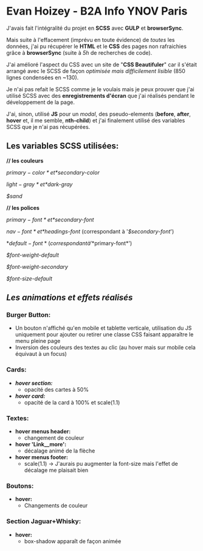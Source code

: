 # Evan Hoizey - B2A Info YNOV Paris

J'avais fait l'intégralité du projet en **SCSS** avec **GULP** et **browserSync**. 

Mais suite à l'effacement (imprévu en toute évidence) de *toutes* les données,
j'ai pu récupérer le **HTML** et le **CSS** des pages non rafraichies grâce à **browserSync** (suite à *5h* de recherches de code).

J'ai amélioré l'aspect du CSS avec un site de "**CSS Beautifuler**" car il s'était arrangé avec le SCSS de façon *optimisée mais difficilement lisible* (850 lignes condensées en ~130).

Je n'ai pas refait le SCSS comme je le voulais mais je peux prouver que j'ai utilisé SCSS avec des **enregistrements d'écran** que j'ai réalisés pendant le développement de la page.

J'ai, sinon, utilisé **JS** pour un *modal*, des pseudo-elements (**before**, **after**, **hover** et, il me semble, **nth-child**) et j'ai finalement utilisé des variables SCSS que je n'ai pas récupérées.

## **Les variables SCSS utilisées:**

**// les couleurs**

*$primary-color* et *$secondary-color*

*$light-gray* et *$dark-gray*

*$sand*

**// les polices**

*$primary-font* et *$secondary-font*

*$nav-font* et *$headings-font* (correspondant à '*$secondary-font*')

$*default-font* (correspondant à '*$primary-font*')

*$font-weight-default*

*$font-weight-secondary*

*$font-size-default*

## ***Les animations et effets réalisés***

### **Burger Button:**
* Un bouton n'affiché qu'en mobile et tablette verticale, utilisation du JS uniquement pour ajouter ou retirer une classe CSS faisant apparaître le menu pleine page
* Inversion des couleurs des textes au clic (au hover mais sur mobile cela équivaut à un focus)

### **Cards:**

* ***hover section:***
  * opacité des cartes à 50%
* ***hover card:***
  * opacité de la card à 100% et scale(1.1)

### **Textes:**

* **hover menus header:**
  * changement de couleur
* **hover 'Link__more':**
  * décalage animé de la flèche
* **hover menus footer:**
  * scale(1.1) -> J'aurais pu augmenter la font-size mais l'effet de décalage me plaisait bien

### **Boutons:**

* **hover:**
  * Changements de couleur
  
### **Section Jaguar+Whisky:**

* **hover:**
  * box-shadow apparaît de façon animée
